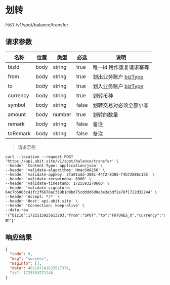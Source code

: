 # 划转

`POST` /v1/spot/balance/transfer

## 请求参数

| 名称       | 位置   | 类型     | 必选    | 说明                                           |
|----------|------|--------|-------|----------------------------------------------|
| bizId    | body | string | true  | 唯一id 用作重复请求幂等	                               |
| from     | body | string | true  | 划出业务账户 [bizType](/spot/README.md?id=BizType) |
| to       | body | string | true  | 划入业务账户 [bizType](/spot/README.md?id=BizType)   |
| currency | body | string | true  | 划转币种                                         |
| symbol   | body | string | false | 划转交易对必须全部小写                                  |
| amount   | body | number | true  | 划转的数量                                        |
| remark   | body | string | false | 备注                                           |
| toRemark | body | string | false | 备注                                           |

> 请求示例

```shell
curl --location --request POST 'https://api.ubit.site/v1/spot/balance/transfer' \
--header 'Content-Type: application/json' \
--header 'validate-algorithms: HmacSHA256' \
--header 'validate-appkey: 2fa91add-388c-44f2-8365-f4b72886c135' \
--header 'validate-recvwindow: 6000' \
--header 'validate-timestamp: 1725593270606' \
--header 'validate-signature: 64c7b5083c41fc2f6670ac319b1d8bd75cdddd6d0e3e3ebdf2e78f1722d32244' \
--header 'Accept: */*' \
--header 'Host: api.ubit.site' \
--header 'Connection: keep-alive' \
--data-raw '{"bizId":1721515925613203,"from":"SPOT","to":"FUTURES_U","currency":"usdt","amount":"10","remak":"划转"}'
```

## 响应结果

```json
{
  "code": 0,
  "msg": "success",
  "msgInfo": [],
  "data": 402197141623517376,
  "ts": 1725593271246
}
```

